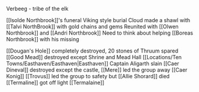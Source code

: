 Verbeeg - tribe of the elk

[[Isolde Northbrook]]'s funeral
Viking style burial
Cloud made a shawl with [[Talvi NorthBrook]] with gold chains and gems
Reunited with [[Olwen Northbrook]] and [[Andri Northbrook]]
Need to think about helping [[Boreas Northbrook]] with his missing 

[[Dougan's Hole]] completely destroyed, 20 stones of Thruum spared
[[Good Mead]] destroyed except Shrine and Mead Hall
[[Locations/Ten Towns/Easthaven/Easthaven|Easthaven]] Captain Aligarth slain
[[Caer Dineval]] destroyed except the castle, [[Mere]] led the group away
[[Caer Konig]] [[Trovus]] led the group to safety but [[Allie Shorard]] died
[[Termaline]] got off light [[Termalaine]]